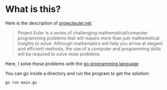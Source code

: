 # What is this?
Here is the description of [projecteuler.net](https://projecteuler.net/about)
> Project Euler is a series of challenging mathematical/computer programming problems that will require more than just mathematical insights to solve. Although mathematics will help you arrive at elegant and efficient methods, the use of a computer and programming skills will be required to solve most problems.

Here, I solve these problems with the [go programming language](https://golang.org/)

You can go inside a directory and run the program to get the solution:
```sh
go run main.go
```

